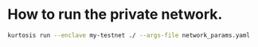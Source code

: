 # How to run the private network.
```bash
kurtosis run --enclave my-testnet ./ --args-file network_params.yaml
```